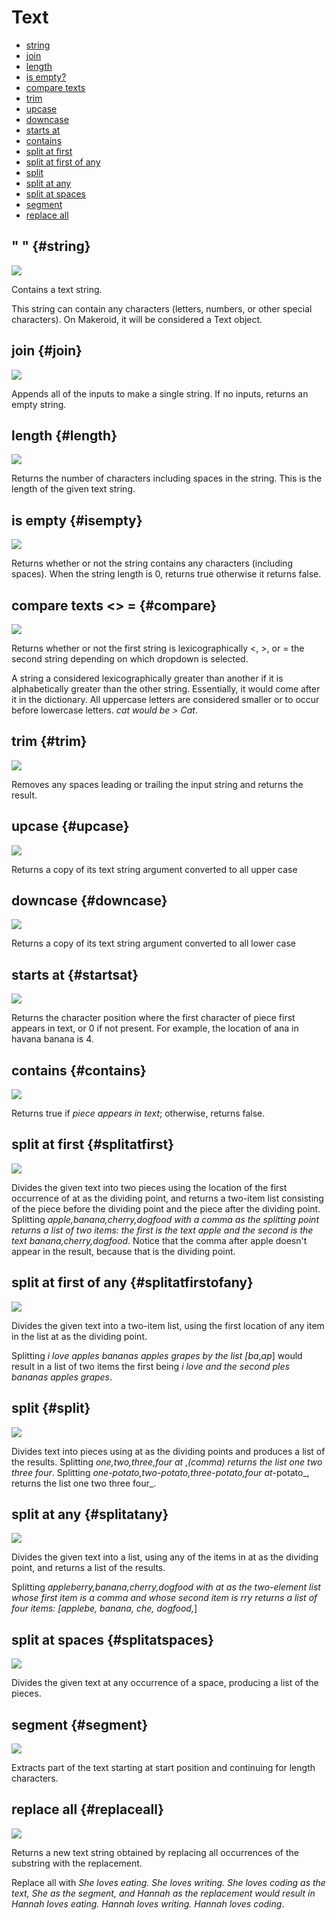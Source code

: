 # Text

* [string](text.md#string)
* [join](text.md#join)
* [length](text.md#length)
* [is empty?](text.md#isempty)
* [compare texts](text.md#compare)
* [trim](text.md#trim)
* [upcase](text.md#upcase)
* [downcase](text.md#downcase)
* [starts at](text.md#startsat)
* [contains](text.md#contains)
* [split at first](text.md#splitatfirst)
* [split at first of any](text.md#splitatfirstofany)
* [split](text.md#split)
* [split at any](text.md#splitatany)
* [split at spaces](text.md#splitatspaces)
* [segment](text.md#segment)
* [replace all](text.md#replaceall)

## " " {#string}

![](/assets/images/blocks/text/string.png)

Contains a text string.

This string can contain any characters \(letters, numbers, or other special characters\). On Makeroid, it will be considered a Text object.

## join {#join}

![](/assets/images/blocks/text/join.png)

Appends all of the inputs to make a single string. If no inputs, returns an empty string.

## length {#length}

![](/assets/images/blocks/text/length.png)

Returns the number of characters including spaces in the string. This is the length of the given text string.

## is empty {#isempty}

![](/assets/images/blocks/text/isempty.png)

Returns whether or not the string contains any characters \(including spaces\). When the string length is 0, returns true otherwise it returns false.

## compare texts &lt;&gt; = {#compare}

![](/assets/images/blocks/text/compare.gif)

Returns whether or not the first string is lexicographically &lt;, &gt;, or = the second string depending on which dropdown is selected.

A string a considered lexicographically greater than another if it is alphabetically greater than the other string. Essentially, it would come after it in the dictionary. All uppercase letters are considered smaller or to occur before lowercase letters. _cat would be &gt; Cat_.

## trim {#trim}

![](/assets/images/blocks/text/trim.png)

Removes any spaces leading or trailing the input string and returns the result.

## upcase {#upcase}

![](/assets/images/blocks/text/upcase.png)

Returns a copy of its text string argument converted to all upper case

## downcase {#downcase}

![](/assets/images/blocks/text/downcase.png)

Returns a copy of its text string argument converted to all lower case

## starts at {#startsat}

![](/assets/images/blocks/text/startsat.png)

Returns the character position where the first character of piece first appears in text, or 0 if not present. For example, the location of ana in havana banana is 4.

## contains {#contains}

![](/assets/images/blocks/text/contains.png)

Returns true if _piece appears in text_; otherwise, returns false.

## split at first {#splitatfirst}

![](/assets/images/blocks/text/splitatfirst.png)

Divides the given text into two pieces using the location of the first occurrence of at as the dividing point, and returns a two-item list consisting of the piece before the dividing point and the piece after the dividing point. Splitting _apple,banana,cherry,dogfood with a comma as the splitting point returns a list of two items: the first is the text apple and the second is the text banana,cherry,dogfood_. Notice that the comma after apple doesn't appear in the result, because that is the dividing point.

## split at first of any {#splitatfirstofany}

![](/assets/images/blocks/text/splitAtFirstOfAny.png)

Divides the given text into a two-item list, using the first location of any item in the list at as the dividing point.

Splitting _i love apples bananas apples grapes by the list \[ba_,_ap_\] would result in a list of two items the first being _i love and the second ples bananas apples grapes_.

## split {#split}

![](/assets/images/blocks/text/split.png)

Divides text into pieces using at as the dividing points and produces a list of the results. Splitting _one,two,three,four at_ ,_\(comma\) returns the list one two three four_. Splitting _one-potato,two-potato,three-potato,four at_-potato_, returns the list one two three four_.

## split at any {#splitatany}

![](/assets/images/blocks/text/splitAtAny.png)

Divides the given text into a list, using any of the items in at as the dividing point, and returns a list of the results.

Splitting _appleberry,banana,cherry,dogfood with at as the two-element list whose first item is a comma and whose second item is rry returns a list of four items: \[applebe, banana, che, dogfood,_\]

## split at spaces {#splitatspaces}

![](/assets/images/blocks/text/splitatspaces.png)

Divides the given text at any occurrence of a space, producing a list of the pieces.

## segment {#segment}

![](/assets/images/blocks/text/segment.png)

Extracts part of the text starting at start position and continuing for length characters.

## replace all {#replaceall}

![](/assets/images/blocks/text/replaceall.png)

Returns a new text string obtained by replacing all occurrences of the substring with the replacement.

Replace all with _She loves eating. She loves writing. She loves coding as the text, She as the segment, and Hannah as the replacement would result in Hannah loves eating. Hannah loves writing. Hannah loves coding_.
